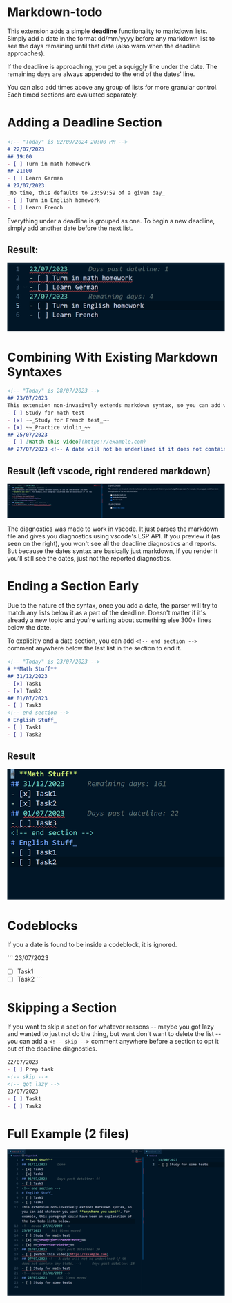 # Markdown-todo

This extension adds a simple **deadline** functionality to markdown lists. Simply add a date in the format dd/mm/yyyy before any markdown list to see the days remaining until that date (also warn when the deadline approaches). 

If the deadline is approaching, you get a squiggly line under the date. The remaining days are always appended to the end of the dates' line.

You can also add times above any group of lists for more granular control. Each timed sections are evaluated separately.

# **Adding a Deadline Section**

```md
<!-- "Today" is 02/09/2024 20:00 PM -->
# 22/07/2023
## 19:00
- [ ] Turn in math homework 
## 21:00
- [ ] Learn German
# 27/07/2023
_No time, this defaults to 23:59:59 of a given day_
- [ ] Turn in English homework
- [ ] Learn French
```

Everything under a deadline is grouped as one. To begin a new deadline, simply add another date before the next list.

## Result:

![adding dates example](assets/adding-dates.png) 

# **Combining With Existing Markdown Syntaxes**

```md
<!-- "Today" is 28/07/2023 -->
## 23/07/2023
This extension non-invasively extends markdown syntax, so you can add whatever you want **anywhere you want**. For example, this paragraph could have been an explanation of the two todo lists below. 
- [ ] Study for math test
- [x] ~~_Study for French test_~~
- [x] ~~_Practice violin_~~
## 25/07/2023
- [ ] [Watch this video](https://example.com)
## 27/07/2023 <!-- A date will not be underlined if it does not contain any lists. -->
```

## Result (left vscode, right rendered markdown)

![dates and markdown example](assets/dates-and-markdown-syntaxes.png)

The diagnostics was made to work in vscode. It just parses the markdown file and gives you diagnostics using vscode's LSP API. If you preview it (as seen on the right), you won't see all the deadline diagnostics and reports. But because the dates syntax are basically just markdown, if you render it you'll still see the dates, just not the reported diagnostics.

# **Ending a Section Early**

Due to the nature of the syntax, once you add a date, the parser will try to match any lists below it as a part of the deadline. Doesn't matter if it's already a new topic and you're writing about something else 300+ lines below the date.

To explicitly end a date section, you can add `<!-- end section -->` comment anywhere below the last list in the section to end it. 

```md
<!-- "Today" is 23/07/2023 -->
# **Math Stuff**
## 31/12/2023
- [x] Task1
- [x] Task2
## 01/07/2023
- [ ] Task3
<!-- end section -->
# English Stuff_ 
- [ ] Task1
- [ ] Task2
```

## Result

![opting out example](assets/opting-out.png)

# Codeblocks

If you a date is found to be inside a codeblock, it is ignored.

\`\`\`
23/07/2023 <!-- Won't be parsed for diagnostics -->
- [ ] Task1
- [ ] Task2
\`\`\`

# Skipping a Section

If you want to skip a section for whatever reasons -- maybe you got lazy and wanted to just not do the thing, but want don't want to delete the list -- you can add a  `<!-- skip -->` comment anywhere before a section to opt it out of the deadline diagnostics.

```md
22/07/2023
- [ ] Prep task
<!-- skip -->
<!-- got lazy -->
23/07/2023
- [ ] Task1
- [ ] Task2
```


# Full Example (2 files)

![Full example with all functionalities](assets/full-example.png)